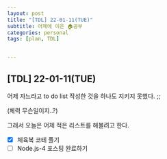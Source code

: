 ```yaml
---
layout: post
title: "[TDL] 22-01-11(TUE)"
subtitle: 어제에 이은 🏠공부
categories: personal
tags: [plan, TDL]


---
```




## [TDL] 22-01-11(TUE)

어제 자느라고 to do list 작성한 것을 하나도 지키지 못했다. ;;

(체력 무슨일이지..?)

그래서 오늘은 어제 적은 리스트를 해볼려고 한다.

- [x] 체육복 코테 풀기
- [ ] Node.js-4 포스팅 완료하기
